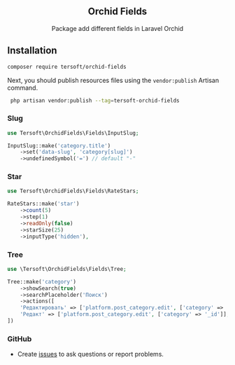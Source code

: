 
<h2 align="center">Orchid Fields</h2>
<p align="center">Package add different fields in Laravel Orchid</p>


## Installation
```bash
composer require tersoft/orchid-fields
```

Next, you should publish resources files using the `vendor:publish` Artisan command.

```bash
 php artisan vendor:publish --tag=tersoft-orchid-fields
```








### Slug
```php
use Tersoft\OrchidFields\Fields\InputSlug;

InputSlug::make('category.title')
    ->set('data-slug', 'category[slug]')
    ->undefinedSymbol('=') // default "-"
```





### Star
```php
use Tersoft\OrchidFields\Fields\RateStars;

RateStars::make('star')
    ->count(5)
    ->step(1)
    ->readOnly(false)
    ->starSize(25)
    ->inputType('hidden'),
```





### Tree
```php
use \Tersoft\OrchidFields\Fields\Tree;

Tree::make('category')
    ->showSearch(true)
    ->searchPlaceholder('Поиск')
    ->actions([
    'Редактировать' => ['platform.post_category.edit', ['category' => '_id']],
    'Редакт' => ['platform.post_category.edit', ['category' => '_id']],
])
```


### GitHub
* Create [issues](https://github.com/tersoft/orchid-fields/issues) to ask questions or report problems.
